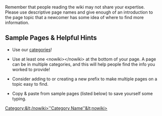 Remember that people reading the wiki may not share your expertise.
Please use descriptive page names and give enough of an introduction to
the page topic that a newcomer has some idea of where to find more
information.

## Sample Pages & Helpful Hints

  - Use our [categories](Special:Categories "wikilink")\!

<!-- end list -->

  -   
    Use at least one \<nowiki\>\</nowiki\> at the bottom of your page.
    A page can be in multiple categories, and this will help people find
    the info you worked to provide\!

<!-- end list -->

  - Consider adding to or creating a new prefix to make multiple pages
    on a topic easy to find.

<!-- end list -->

  - Copy & paste from sample pages (listed below) to save yourself some
    typing.

[Category:\&lt;/nowiki\>''Category
Name''\&lt;nowiki\>](Category:&lt;/nowiki\>''Category_Name''&lt;nowiki\> "wikilink")
